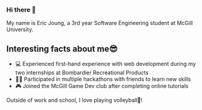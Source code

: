 ### Hi there 👋

My name is Eric Joung, a 3rd year Software Engineering student at McGill University.

## **Interesting facts about me😎**
- 💻 Experienced first-hand experience with web development during my two internships at Bombardier Recreational Products
- 🧑‍💻 Participated in multiple hackathons with friends to learn new skills
- 🎮 Joined the McGill Game Dev club after completing online tutorials

Outside of work and school, I love playing volleyball🏐! 
